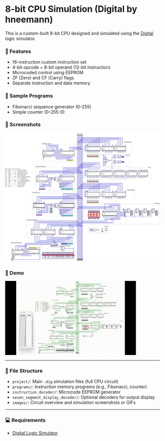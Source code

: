 # 8-bit CPU Simulation (Digital by hneemann)

This is a custom-built 8-bit CPU designed and simulated using the [Digital](https://github.com/hneemann/Digital) logic simulator.

### 🧠 Features
- 16-instruction custom instruction set
- 4-bit opcode + 8-bit operand (12-bit instruction)
- Microcoded control using EEPROM
- ZF (Zero) and CF (Carry) flags
- Separate instruction and data memory

### 🚀 Sample Programs
- Fibonacci sequence generator (0–255)
- Simple counter (0–255-0)

### 📸 Screenshots
![circuit_overview](images/circuit_overview.svg)

### 🎥 Demo
![fibonacci_run](images/fibonacci_run.gif)

---

### 📂 File Structure

- `project/`: Main `.dig` simulation files (full CPU circuit)
- `programs/`: Instruction memory programs (e.g., Fibonacci, counter)
- `instruction_decoder/`: Microcode EEPROM generator
- `seven_segment_display_decoder/`: Optional decoders for output display
- `images/`: Circuit overview and simulation screenshots or GIFs

---

### 💻 Requirements
- [Digital Logic Simulator](https://github.com/hneemann/Digital)

